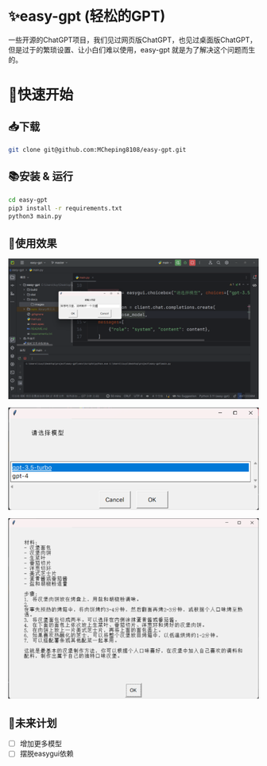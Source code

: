 # ✨easy-gpt (轻松的GPT)

一些开源的ChatGPT项目，我们见过网页版ChatGPT，也见过桌面版ChatGPT，但是过于的繁琐设置、让小白们难以使用，easy-gpt 就是为了解决这个问题而生的。

# 🚀快速开始

##   📥下载

```bash
git clone git@github.com:MCheping8108/easy-gpt.git
```

##  📚安装 & 运行

```bash
cd easy-gpt
pip3 install -r requirements.txt
python3 main.py
```

## 📌使用效果
![Enter content](./docs/images/img.png)

![Choose model](./docs/images/img_1.png)

![answer](./docs/images/img_2.png)

## 🎏未来计划

- [ ] 增加更多模型
-  [ ] 摆脱easygui依赖